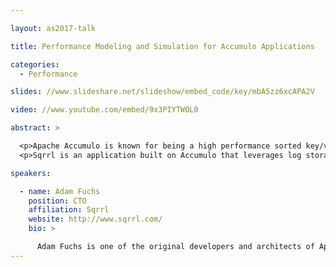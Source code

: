 ```yaml
---

layout: as2017-talk

title: Performance Modeling and Simulation for Accumulo Applications

categories:
  - Performance

slides: //www.slideshare.net/slideshow/embed_code/key/mbA5zz6xcAPA2V

video: //www.youtube.com/embed/9x3PIYTWOL0

abstract: >

  <p>Apache Accumulo is known for being a high performance sorted key/value database, but achieving high performance in your application still requires good development practices. Often, developers will extrapolate from small-scale tests to argue that the application will perform well at higher scales. Unfortunately, design and implementation flaws that aren't visible at small scale inevitably show up in production at a much higher cost to fix.</p>
  <p>Sqrrl is an application built on Accumulo that leverages log storage, indexing, graphs, and statistics modeling while supporting high throughput ingest and distributed analytic processing. At Sqrrl, we ensure reliable performance using a variety of modeling and simulation techniques. This talk will show examples of insights and performance improvements gained from micro-benchmarking, analog simulation, and predictive model validation.</p>

speakers:

  - name: Adam Fuchs
    position: CTO
    affiliation: Sqrrl
    website: http://www.sqrrl.com/
    bio: >

      Adam Fuchs is one of the original developers and architects of Apache Accumulo. He is now the chief technology officer for Sqrrl, leveraging the techniques and design patterns learned from a long career in data processing at the National Security Agency to build a cybersecurity threat hunting platform. Adam got his undergraduate degree in computer science at the University of Washington and attended graduate school at the University of Maryland, College Park. He now lives in Seattle with his wife and two kids, where he enjoys running up mountains in his spare time.
---
```

